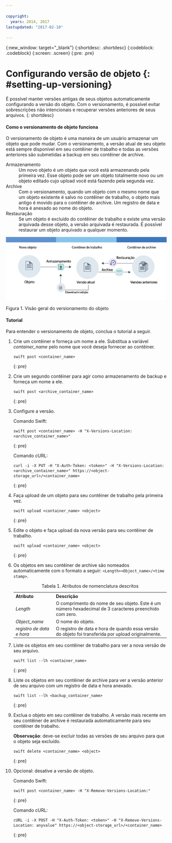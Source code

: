 ```yaml
---

copyright:
  years: 2014, 2017
lastupdated: "2017-02-10"

---
```

{:new_window: target="_blank"}
{:shortdesc: .shortdesc}
{:codeblock: .codeblock}
{:screen: .screen}
{:pre: .pre}


# Configurando versão de objeto {: #setting-up-versioning}

É possível manter versões antigas de seus objetos automaticamente configurando a versão do objeto. Com o versionamento, é possível evitar sobrescrições não intencionais e recuperar versões anteriores de seus arquivos.
{: shortdesc}


#### Como o versionamento de objeto funciona

O versionamento de objeto é uma maneira de um usuário armazenar um objeto que pode mudar. Com o versionamento, a versão atual de seu objeto está sempre disponível em seu contêiner de trabalho e todas as versões anteriores são submetidas a backup em seu contêiner de archive.

<dl>
  <dt>Armazenamento</dt>
    <dd>Um novo objeto é um objeto que você está armazenando pela primeira vez. Esse objeto pode ser um objeto totalmente novo ou um objeto editado cujo upload você está fazendo pela segunda vez.</dd>
  <dt>Archive</dt>
    <dd>Com o versionamento, quando um objeto com o mesmo nome que um objeto existente é salvo no contêiner de trabalho, o objeto mais antigo é movido para o contêiner de archive. Um registro de data e hora é anexado ao nome do objeto.</dd>
  <dt>Restauração</dt>
    <dd>Se um objeto é excluído do contêiner de trabalho e existe uma versão arquivada desse objeto, a versão arquivada é restaurada.  É possível restaurar um objeto arquivado a qualquer momento.</dd>
</dl>

![Visão geral do versionamento do objeto](images/os_versioning.png)

Figura 1. Visão geral do versionamento do objeto


#### Tutorial

Para entender o versionamento de objeto, conclua o tutorial a seguir.

1. Crie um contêiner e forneça um nome a ele. Substitua a variável *container_name* pelo nome que você deseja fornecer ao contêiner.

    ```
    swift post <container_name>
    ```
    {: pre}

2. Crie um segundo contêiner para agir como armazenamento de backup e forneça um nome a ele.

    ```
    swift post <archive_container_name>
    ```
    {: pre}

3. Configure a versão.

    Comando Swift:

    ```
    swift post <container_name> -H "X-Versions-Location: <archive_container_name>"
    ```
    {: pre}

    Comando cURL:

    ```
    curl -i -X PUT -H "X-Auth-Token: <token>" -H "X-Versions-Location:<archive_container_name>" https://<object-storage_url>/<container_name>
    ```
    {: pre}

4. Faça upload de um objeto para seu contêiner de trabalho pela primeira vez.

    ```
    swift upload <container_name> <object>
    ```
    {: pre}

5. Edite o objeto e faça upload da nova versão para seu contêiner de trabalho.

    ```
    swift upload <container_name> <object>
    ```
    {: pre}

6.  Os objetos em seu contêiner de archive são nomeados automaticamente com o formato a seguir: `<Length><Object_name>/<time stamp>`.
    <table>
    <caption> Tabela 1. Atributos de nomenclatura descritos </caption>
      <tr>
        <th> Atributo </th>
        <th> Descrição </th>
      </tr>
      <tr>
        <td> <i>Length</i> </td>
        <td> O comprimento do nome de seu objeto. Este é um número hexadecimal de 3 caracteres preenchido com zero. </td>
      </tr>
      <tr>
        <td> <i>Object_name</i> </td>
        <td> O nome do objeto. </td>
      </tr>
      <tr>
        <td> <i> registro de data e hora </i> </td>
        <td> O registro de data e hora de quando essa versão do objeto foi transferida por upload originalmente. </td>
      </tr>
    </table>

7. Liste os objetos em seu contêiner de trabalho para ver a nova versão de seu arquivo.

    ```
    swift list --lh <container_name>
    ```
    {: pre}

8. Liste os objetos em seu contêiner de archive para ver a versão anterior de seu arquivo com um registro de data e hora anexado.

    ```
    swift list --lh <backup_container_name>
    ```
    {: pre}

9. Exclua o objeto em seu contêiner de trabalho. A versão mais recente em seu contêiner de archive é restaurada automaticamente para seu contêiner de trabalho.

    **Observação**: deve-se excluir todas as versões de seu arquivo para que o objeto seja excluído.

    ```
    swift delete <container_name> <object>
    ```
    {: pre}

10. Opcional: desative a versão de objeto.

    Comando Swift:

    ```
    swift post <container_name> -H "X-Remove-Versions-Location:"
    ```
    {: pre}

    Comando cURL:

    ```
    cURL -i -X POST -H "X-Auth-Token: <token>" -H "X-Remove-Versions-Location: anyvalue" https://<object-storage_url>/<container_name>
    ```
    {: pre}
